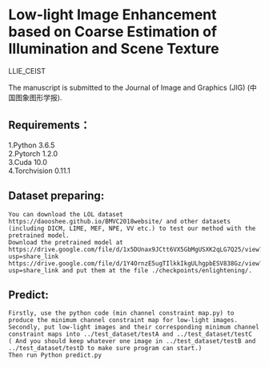 # Low-light Image Enhancement based on Coarse Estimation of Illumination and Scene Texture

LLIE_CEIST

The manuscript is submitted to the Journal of Image and Graphics (JIG) (中国图象图形学报).

## Requirements：
1.Python 3.6.5  
2.Pytorch 1.2.0  
3.Cuda 10.0  
4.Torchvision 0.11.1  

## Dataset preparing:
	You can download the LOL dataset https://daooshee.github.io/BMVC2018website/ and other datasets (including DICM, LIME, MEF, NPE, VV etc.) to test our method with the pretrained model.
	Download the pretrained model at https://drive.google.com/file/d/1x5DUnax9JCtt6VX5GbMgUSXK2qLG7Q25/view?usp=share_link https://drive.google.com/file/d/1Y4OrnzE5ugTIlkkIkgULhgpbESV838Gz/view?usp=share_link and put them at the file ./checkpoints/enlightening/.
	
## Predict:
	Firstly, use the python code (min channel constraint map.py) to produce the minimum channel constraint map for low-light images.
	Secondly, put low-light images and their corresponding minimum channel constraint maps into ../test_dataset/testA and ../test_dataset/testC ( And you should keep whatever one image in ../test_dataset/testB and ../test_dataset/testD to make sure program can start.)
	Then run Python predict.py
